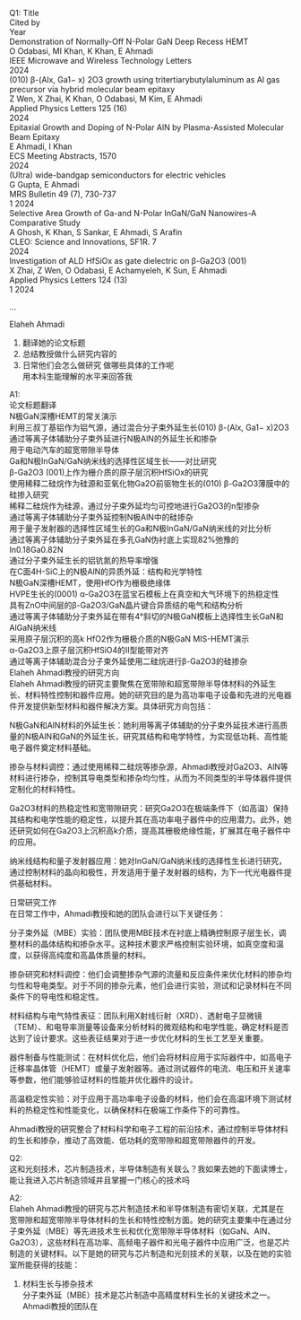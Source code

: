 Q1:
Title  
Cited by  
Year  
Demonstration of Normally-Off N-Polar GaN Deep Recess HEMT  
O Odabasi, MI Khan, K Khan, E Ahmadi  
IEEE Microwave and Wireless Technology Letters  
2024  
(010) β-(Alx, Ga1− x) 2O3 growth using tritertiarybutylaluminum as Al gas precursor via hybrid molecular beam epitaxy  
Z Wen, X Zhai, K Khan, O Odabasi, M Kim, E Ahmadi  
Applied Physics Letters 125 (16)  
2024  
Epitaxial Growth and Doping of N-Polar AlN by Plasma-Assisted Molecular Beam Epitaxy  
E Ahmadi, I Khan  
ECS Meeting Abstracts, 1570  
2024  
(Ultra) wide-bandgap semiconductors for electric vehicles  
G Gupta, E Ahmadi  
MRS Bulletin 49 (7), 730-737  
1 2024  
Selective Area Growth of Ga-and N-Polar InGaN/GaN Nanowires-A Comparative Study  
A Ghosh, K Khan, S Sankar, E Ahmadi, S Arafin  
CLEO: Science and Innovations, SF1R. 7  
2024  
Investigation of ALD HfSiOx as gate dielectric on β-Ga2O3 (001)  
X Zhai, Z Wen, O Odabasi, E Achamyeleh, K Sun, E Ahmadi  
Applied Physics Letters 124 (13)  
1 2024  

...

Elaheh Ahmadi  
1. 翻译她的论文标题   
2. 总结教授做什么研究内容的  
3. 日常他们会怎么做研究 做哪些具体的工作呢  
用本科生能理解的水平来回答我  

A1:  
论文标题翻译  
N极GaN深槽HEMT的常关演示  
利用三叔丁基铝作为铝气源，通过混合分子束外延生长(010) β-(Alx, Ga1− x)2O3  
通过等离子体辅助分子束外延进行N极AlN的外延生长和掺杂  
用于电动汽车的超宽带隙半导体  
Ga和N极InGaN/GaN纳米线的选择性区域生长——对比研究  
β-Ga2O3 (001)上作为栅介质的原子层沉积HfSiOx的研究  
使用稀释二硅烷作为硅源和亚氧化物Ga2O前驱物生长的(010) β-Ga2O3薄膜中的硅掺入研究  
稀释二硅烷作为硅源，通过分子束外延均匀可控地进行Ga2O3的n型掺杂  
通过等离子体辅助分子束外延控制N极AlN中的硅掺杂  
用于量子发射器的选择性区域生长的Ga和N极InGaN/GaN纳米线的对比分析  
通过等离子体辅助分子束外延在多孔GaN伪衬底上实现82%弛豫的In0.18Ga0.82N  
通过分子束外延生长的铝钪氮的热导率增强  
在C面4H-SiC上的N极AlN的异质外延：结构和光学特性  
N极GaN深槽HEMT，使用HfO作为栅极绝缘体  
HVPE生长的(0001) α-Ga2O3在蓝宝石模板上在真空和大气环境下的热稳定性  
具有ZnO中间层的β-Ga2O3/GaN晶片键合异质结的电气和结构分析  
通过等离子体辅助分子束外延在带有4°斜切的N极GaN模板上选择性生长GaN和AlGaN纳米线  
采用原子层沉积的高k HfO2作为栅极介质的N极GaN MIS-HEMT演示  
α-Ga2O3上原子层沉积HfSiO4的Ⅱ型能带对齐  
通过等离子体辅助混合分子束外延使用二硅烷进行β-Ga2O3的硅掺杂  
Elaheh Ahmadi教授的研究方向  
Elaheh Ahmadi教授的研究主要聚焦在宽带隙和超宽带隙半导体材料的外延生长、材料特性控制和器件应用。她的研究目的是为高功率电子设备和先进的光电器件开发提供新型材料和器件解决方案。具体研究方向包括：

N极GaN和AlN材料的外延生长：她利用等离子体辅助的分子束外延技术进行高质量的N极AlN和GaN的外延生长，研究其结构和电学特性，为实现低功耗、高性能电子器件奠定材料基础。

掺杂与材料调控：通过使用稀释二硅烷等掺杂源，Ahmadi教授对Ga2O3、AlN等材料进行掺杂，控制其导电类型和掺杂均匀性，从而为不同类型的半导体器件提供定制化的材料特性。

Ga2O3材料的热稳定性和宽带隙研究：研究Ga2O3在极端条件下（如高温）保持其结构和电学性能的稳定性，以提升其在高功率电子器件中的应用潜力。此外，她还研究如何在Ga2O3上沉积高k介质，提高其栅极绝缘性能，扩展其在电子器件中的应用。

纳米线结构和量子发射器应用：她对InGaN/GaN纳米线的选择性生长进行研究，通过控制材料的晶向和极性，开发适用于量子发射器的结构，为下一代光电器件提供基础材料。

日常研究工作  
在日常工作中，Ahmadi教授和她的团队会进行以下关键任务：

分子束外延（MBE）实验：团队使用MBE技术在衬底上精确控制原子层生长，调整材料的晶体结构和掺杂水平。这种技术要求严格控制实验环境，如真空度和温度，以获得高纯度和高晶体质量的材料。

掺杂研究和材料调控：他们会调整掺杂气源的流量和反应条件来优化材料的掺杂均匀性和导电类型。对于不同的掺杂元素，他们会进行实验，测试和记录材料在不同条件下的导电性和稳定性。

材料结构与电气特性表征：团队利用X射线衍射（XRD）、透射电子显微镜（TEM）、和电导率测量等设备来分析材料的微观结构和电学性能，确定材料是否达到了设计要求。这些表征结果对于进一步优化材料的生长工艺至关重要。

器件制备与性能测试：在材料优化后，他们会将材料应用于实际器件中，如高电子迁移率晶体管（HEMT）或量子发射器等。通过测试器件的电流、电压和开关速率等参数，他们能够验证材料的性能并优化器件的设计。

高温稳定性实验：对于应用于高功率电子设备的材料，他们会在高温环境下测试材料的热稳定性和性能变化，以确保材料在极端工作条件下的可靠性。

Ahmadi教授的研究整合了材料科学和电子工程的前沿技术，通过控制半导体材料的生长和掺杂，推动了高效能、低功耗的宽带隙和超宽带隙器件的开发。

Q2:  
这和光刻技术，芯片制造技术，半导体制造有关联么？我如果去她的下面读博士，能让我进入芯片制造领域并且掌握一门核心的技术吗  

A2:  
Elaheh Ahmadi教授的研究与芯片制造技术和半导体制造有密切关联，尤其是在宽带隙和超宽带隙半导体材料的生长和特性控制方面。她的研究主要集中在通过分子束外延（MBE）等先进技术生长和优化宽带隙半导体材料（如GaN、AlN、Ga2O3），这些材料在高功率、高频电子器件和光电子器件中应用广泛，也是芯片制造的关键材料。以下是她的研究与芯片制造和光刻技术的关联，以及在她的实验室所能获得的技能：

1. 材料生长与掺杂技术  
分子束外延（MBE）技术是芯片制造中高精度材料生长的关键技术之一。Ahmadi教授的团队在
